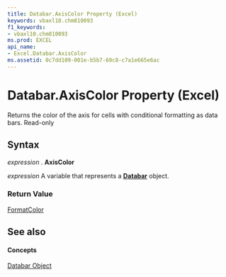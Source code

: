 ```yaml
---
title: Databar.AxisColor Property (Excel)
keywords: vbaxl10.chm810093
f1_keywords:
- vbaxl10.chm810093
ms.prod: EXCEL
api_name:
- Excel.Databar.AxisColor
ms.assetid: 0c7dd109-001e-b5b7-69c8-c7a1e665e6ac
---
```



# Databar.AxisColor Property (Excel)

Returns the color of the axis for cells with conditional formatting as data bars. Read-only


## Syntax

 _expression_ . **AxisColor**

 _expression_ A variable that represents a **[Databar](databar-object-excel.md)** object.


### Return Value

[FormatColor](formatcolor-object-excel.md)


## See also


#### Concepts


[Databar Object](databar-object-excel.md)

